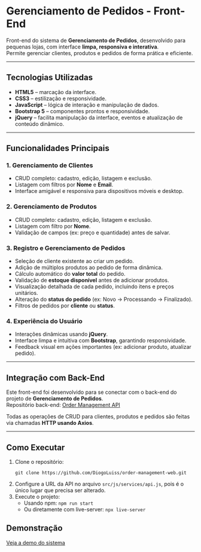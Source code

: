 <h1>Gerenciamento de Pedidos - Front-End</h1>

<p>Front-end do sistema de <strong>Gerenciamento de Pedidos</strong>, desenvolvido para pequenas lojas, com interface <strong>limpa, responsiva e interativa</strong>.<br>
Permite gerenciar clientes, produtos e pedidos de forma prática e eficiente.</p>

<hr>

<h2>Tecnologias Utilizadas</h2>
<ul>
  <li><strong>HTML5</strong> – marcação da interface.</li>
  <li><strong>CSS3</strong> – estilização e responsividade.</li>
  <li><strong>JavaScript</strong> – lógica de interação e manipulação de dados.</li>
  <li><strong>Bootstrap 5</strong> – componentes prontos e responsividade.</li>
  <li><strong>jQuery</strong> – facilita manipulação da interface, eventos e atualização de conteúdo dinâmico.</li>
</ul>

<hr>

<h2>Funcionalidades Principais</h2>

<h3>1. Gerenciamento de Clientes</h3>
<ul>
  <li>CRUD completo: cadastro, edição, listagem e exclusão.</li>
  <li>Listagem com filtros por <strong>Nome</strong> e <strong>Email</strong>.</li>
  <li>Interface amigável e responsiva para dispositivos móveis e desktop.</li>
</ul>

<h3>2. Gerenciamento de Produtos</h3>
<ul>
  <li>CRUD completo: cadastro, edição, listagem e exclusão.</li>
  <li>Listagem com filtro por <strong>Nome</strong>.</li>
  <li>Validação de campos (ex: preço e quantidade) antes de salvar.</li>
</ul>

<h3>3. Registro e Gerenciamento de Pedidos</h3>
<ul>
  <li>Seleção de cliente existente ao criar um pedido.</li>
  <li>Adição de múltiplos produtos ao pedido de forma dinâmica.</li>
  <li>Cálculo automático do <strong>valor total</strong> do pedido.</li>
  <li>Validação de <strong>estoque disponível</strong> antes de adicionar produtos.</li>
  <li>Visualização detalhada de cada pedido, incluindo itens e preços unitários.</li>
  <li>Alteração do <strong>status do pedido</strong> (ex: Novo → Processando → Finalizado).</li>
  <li>Filtros de pedidos por <strong>cliente</strong> ou <strong>status</strong>.</li>
</ul>

<h3>4. Experiência do Usuário</h3>
<ul>
  <li>Interações dinâmicas usando <strong>jQuery</strong>.</li>
  <li>Interface limpa e intuitiva com <strong>Bootstrap</strong>, garantindo responsividade.</li>
  <li>Feedback visual em ações importantes (ex: adicionar produto, atualizar pedido).</li>
</ul>

<hr>

<h2>Integração com Back-End</h2>
<p>Este front-end foi desenvolvido para se conectar com o back-end do projeto de <strong>Gerenciamento de Pedidos</strong>.<br>
Repositório back-end: <a href="https://github.com/DiogoLuiss/order-management-api">Order Management API</a></p>

<p>Todas as operações de CRUD para clientes, produtos e pedidos são feitas via chamadas <strong>HTTP usando Axios</strong>.</p>

<hr>

<h2>Como Executar</h2>
<ol>
  <li>
    Clone o repositório:<br>
    <pre><code>git clone https://github.com/DiogoLuiss/order-management-web.git</code></pre>
  </li>
  <li>
    Configure a URL da API no arquivo <code>src/js/services/api.js</code>, pois é o único lugar que precisa ser alterado.
  </li>
  <li>
    Execute o projeto:
    <ul>
      <li>Usando npm: <code>npm run start</code></li>
      <li>Ou diretamente com live-server: <code>npx live-server</code></li>
    </ul>
  </li>
</ol>

<h2>Demonstração</h2>

[Veja a demo do sistema](./assets/demo.mp4)
